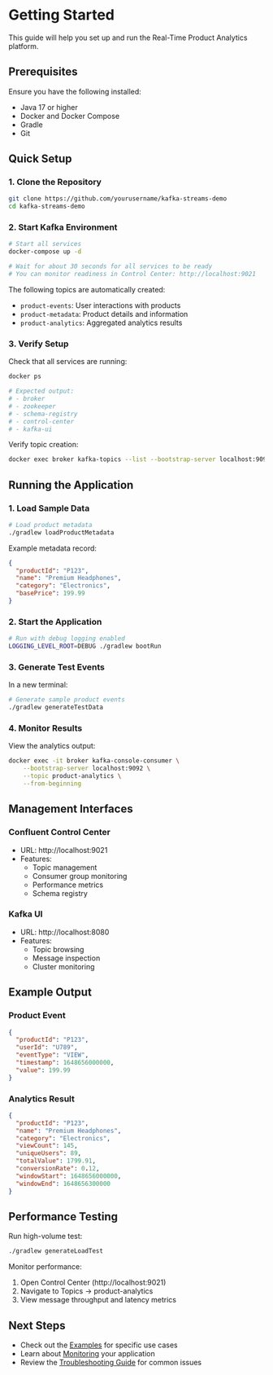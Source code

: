 # Getting Started

This guide will help you set up and run the Real-Time Product Analytics platform.

## Prerequisites

Ensure you have the following installed:
- Java 17 or higher
- Docker and Docker Compose
- Gradle
- Git

## Quick Setup

### 1. Clone the Repository

```bash
git clone https://github.com/yourusername/kafka-streams-demo
cd kafka-streams-demo
```

### 2. Start Kafka Environment

```bash
# Start all services
docker-compose up -d

# Wait for about 30 seconds for all services to be ready
# You can monitor readiness in Control Center: http://localhost:9021
```

The following topics are automatically created:
- `product-events`: User interactions with products
- `product-metadata`: Product details and information
- `product-analytics`: Aggregated analytics results

### 3. Verify Setup

Check that all services are running:
```bash
docker ps

# Expected output:
# - broker
# - zookeeper
# - schema-registry
# - control-center
# - kafka-ui
```

Verify topic creation:
```bash
docker exec broker kafka-topics --list --bootstrap-server localhost:9092
```

## Running the Application

### 1. Load Sample Data

```bash
# Load product metadata
./gradlew loadProductMetadata
```

Example metadata record:
```json
{
  "productId": "P123",
  "name": "Premium Headphones",
  "category": "Electronics",
  "basePrice": 199.99
}
```

### 2. Start the Application

```bash
# Run with debug logging enabled
LOGGING_LEVEL_ROOT=DEBUG ./gradlew bootRun
```

### 3. Generate Test Events

In a new terminal:
```bash
# Generate sample product events
./gradlew generateTestData
```

### 4. Monitor Results

View the analytics output:
```bash
docker exec -it broker kafka-console-consumer \
    --bootstrap-server localhost:9092 \
    --topic product-analytics \
    --from-beginning
```

## Management Interfaces

### Confluent Control Center
- URL: http://localhost:9021
- Features:
  - Topic management
  - Consumer group monitoring
  - Performance metrics
  - Schema registry

### Kafka UI
- URL: http://localhost:8080
- Features:
  - Topic browsing
  - Message inspection
  - Cluster monitoring

## Example Output

### Product Event
```json
{
  "productId": "P123",
  "userId": "U789",
  "eventType": "VIEW",
  "timestamp": 1648656000000,
  "value": 199.99
}
```

### Analytics Result
```json
{
  "productId": "P123",
  "name": "Premium Headphones",
  "category": "Electronics",
  "viewCount": 145,
  "uniqueUsers": 89,
  "totalValue": 1799.91,
  "conversionRate": 0.12,
  "windowStart": 1648656000000,
  "windowEnd": 1648656300000
}
```

## Performance Testing

Run high-volume test:
```bash
./gradlew generateLoadTest
```

Monitor performance:
1. Open Control Center (http://localhost:9021)
2. Navigate to Topics → product-analytics
3. View message throughput and latency metrics

## Next Steps

- Check out the [Examples](examples/index.md) for specific use cases
- Learn about [Monitoring](monitoring.md) your application
- Review the [Troubleshooting Guide](troubleshooting.md) for common issues 